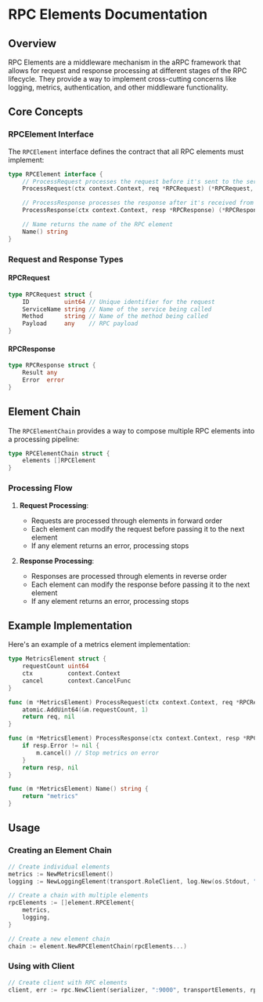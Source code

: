 # RPC Elements Documentation

## Overview
RPC Elements are a middleware mechanism in the aRPC framework that allows for request and response processing at different stages of the RPC lifecycle. They provide a way to implement cross-cutting concerns like logging, metrics, authentication, and other middleware functionality.

## Core Concepts

### RPCElement Interface
The `RPCElement` interface defines the contract that all RPC elements must implement:

```go
type RPCElement interface {
    // ProcessRequest processes the request before it's sent to the server
    ProcessRequest(ctx context.Context, req *RPCRequest) (*RPCRequest, error)

    // ProcessResponse processes the response after it's received from the server
    ProcessResponse(ctx context.Context, resp *RPCResponse) (*RPCResponse, error)

    // Name returns the name of the RPC element
    Name() string
}
```

### Request and Response Types

#### RPCRequest
```go
type RPCRequest struct {
    ID          uint64 // Unique identifier for the request
    ServiceName string // Name of the service being called
    Method      string // Name of the method being called
    Payload     any    // RPC payload
}
```

#### RPCResponse
```go
type RPCResponse struct {
    Result any
    Error  error
}
```

## Element Chain

The `RPCElementChain` provides a way to compose multiple RPC elements into a processing pipeline:

```go
type RPCElementChain struct {
    elements []RPCElement
}
```

### Processing Flow

1. **Request Processing**:
   - Requests are processed through elements in forward order
   - Each element can modify the request before passing it to the next element
   - If any element returns an error, processing stops

2. **Response Processing**:
   - Responses are processed through elements in reverse order
   - Each element can modify the response before passing it to the next element
   - If any element returns an error, processing stops

## Example Implementation

Here's an example of a metrics element implementation:

```go
type MetricsElement struct {
    requestCount uint64
    ctx          context.Context
    cancel       context.CancelFunc
}

func (m *MetricsElement) ProcessRequest(ctx context.Context, req *RPCRequest) (*RPCRequest, error) {
    atomic.AddUint64(&m.requestCount, 1)
    return req, nil
}

func (m *MetricsElement) ProcessResponse(ctx context.Context, resp *RPCResponse) (*RPCResponse, error) {
    if resp.Error != nil {
        m.cancel() // Stop metrics on error
    }
    return resp, nil
}

func (m *MetricsElement) Name() string {
    return "metrics"
}
```

## Usage

### Creating an Element Chain

```go
// Create individual elements
metrics := NewMetricsElement()
logging := NewLoggingElement(transport.RoleClient, log.New(os.Stdout, "aRPC: ", log.LstdFlags))

// Create a chain with multiple elements
rpcElements := []element.RPCElement{
    metrics,
    logging,
}

// Create a new element chain
chain := element.NewRPCElementChain(rpcElements...)
```

### Using with Client

```go
// Create client with RPC elements
client, err := rpc.NewClient(serializer, ":9000", transportElements, rpcElements)
```
